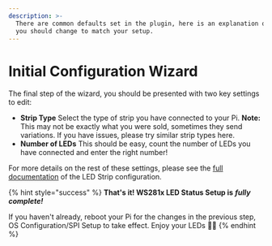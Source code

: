 ```yaml
---
description: >-
  There are common defaults set in the plugin, here is an explanation of those
  you should change to match your setup.
---
```


# Initial Configuration Wizard

The final step of the wizard, you should be presented with two key settings to edit:

* **Strip Type** Select the type of strip you have connected to your Pi.  **Note:** This may not be exactly what you were sold, sometimes they send variations. If you have issues, please try similar strip types here.
* **Number of LEDs** This should be easy, count the number of LEDs you have connected and enter the right number!

For more details on the rest of these settings, please see the [full documentation](../../configuration/led-strip-configuration.md) of the LED Strip configuration.

{% hint style="success" %}
**That's it! WS281x LED Status Setup is** _**fully complete!**_

If you haven't already, reboot your Pi for the changes in the previous step, OS Configuration/SPI Setup to take effect. Enjoy your LEDs 🙂✨
{% endhint %}

